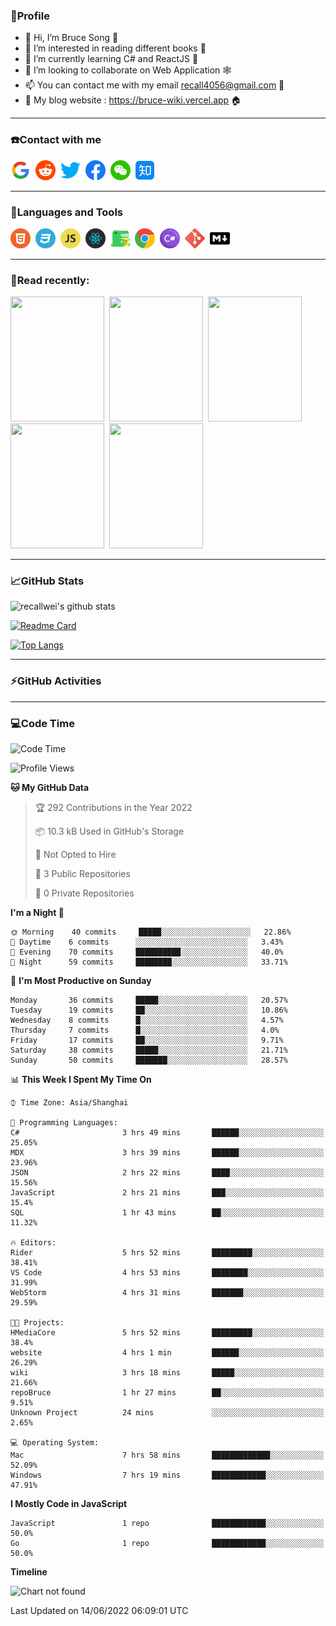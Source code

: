 ### 🦁️Profile

- 👋 Hi, I’m Bruce Song 🦁️
- 👀 I’m interested in reading different books 📖
- 🌱 I’m currently learning C# and ReactJS 🚀
- 💞️ I’m looking to collaborate on Web Application 🕸️
- 📫 You can contact me with my email recall4056@gmail.com 📮
- 📖 My blog website : https://bruce-wiki.vercel.app 🏠

---

### ☎️Contact with me

<img height="32" width="32" src="/img/google.png"/>&nbsp;
<img height="32" width="32" src="/img/reddit.png"/>&nbsp;
<img height="32" width="32" src="/img/twitter.png"/>&nbsp;
<img height="32" width="32" src="/img/facebook.png"/>&nbsp;
<img height="32" width="32" src="/img/wechat.png"/>&nbsp;
<img height="32" width="32" src="/img/zhihu.png"/>&nbsp;

---

### 🚀Languages and Tools

<a href="https://bruce-wiki.vercel.app/docs/front-end/html" target="_blank" rel="noreferrer noopener"><img height="32" width="32" src="/img/html.png"/></a>&nbsp;
<a href="https://bruce-wiki.vercel.app/docs/front-end/css" target="_blank" rel="noreferrer noopener"><img height="32" width="32" src="/img/css.png"/></a>&nbsp;
<a href="https://bruce-wiki.vercel.app/docs/front-end/javascript" target="_blank" rel="noreferrer noopener"><img height="32" width="32" src="/img/javascript.png"/></a>&nbsp;
<a href="https://bruce-wiki.vercel.app/docs/front-end/react" target="_blank" rel="noreferrer noopener"><img height="32" width="32" src="/img/react.png"/></a>&nbsp;
<a href="https://bruce-wiki.vercel.app/docs/front-end/react" target="_blank" rel="noreferrer noopener"><img height="32" width="32" src="/img/docusaurus.png"/></a>&nbsp;
<img height="32" width="32" src="/img/chrome.png"/>&nbsp;
<img height="32" width="32" src="/img/csharp.png"/>&nbsp;
<img height="32" width="32" src="/img/git.png"/>&nbsp;
<a href="https://bruce-wiki.vercel.app/docs/front-end/markdown" target="_blank" rel="noreferrer noopener"><img height="32" width="32" src="/img/markdown.png"/></a>&nbsp;

<!-- <img height="32" width="32" src="https://simpleicons.org/icons/microsoft.svg"/>&nbsp;
<img height="32" width="32" src="https://simpleicons.org/icons/microsoftazure.svg"/>&nbsp;
<img height="32" width="32" src="https://simpleicons.org/icons/azuredevops.svg"/>&nbsp;
<img height="32" width="32" src="https://simpleicons.org/icons/visualstudio.svg"/>&nbsp;
<img height="32" width="32" src="https://simpleicons.org/icons/visualstudiocode.svg"/>&nbsp;
<img height="32" width="32" src="https://simpleicons.org/icons/dotnet.svg"/>&nbsp;
<img height="32" width="32" src="https://simpleicons.org/icons/microsoftsqlserver.svg"/>&nbsp;
<img height="32" width="32" src="https://simpleicons.org/icons/nodedotjs.svg"/>&nbsp;
<img height="32" width="32" src="https://simpleicons.org/icons/npm.svg"/>&nbsp;
<img height="32" width="32" src="https://simpleicons.org/icons/webpack.svg"/>&nbsp;
<img height="32" width="32" src="https://simpleicons.org/icons/swagger.svg"/>&nbsp;
<img height="32" width="32" src="https://simpleicons.org/icons/bootstrap.svg"/>&nbsp;
<img height="32" width="32" src="https://simpleicons.org/icons/jest.svg">&nbsp;
<img height="32" width="32" src="https://simpleicons.org/icons/github.svg"/>&nbsp; -->

---

### 📖Read recently:

<img height="200" width="150" src="https://img9.doubanio.com/view/subject/s/public/s27283822.jpg"/>&nbsp;
<img height="200" width="150" src="https://img9.doubanio.com/view/subject/l/public/s33524212.jpg"/>&nbsp;
<img height="200" width="150" src="https://img9.doubanio.com/view/subject/m/public/s33460221.jpg"/>&nbsp;
<img height="200" width="150" src="https://img3.doubanio.com/view/subject/l/public/s8958650.jpg"/>&nbsp;
<img height="200" width="150" src="https://img3.doubanio.com/view/subject/l/public/s29820180.jpg"/>&nbsp;

---

### 📈GitHub Stats

![recallwei's github stats](https://github-readme-stats.vercel.app/api?username=recallwei&show_icons=true&theme=dracula&count_private=true&include_all_commits)

<!---
repository 卡片
--->

[![Readme Card](https://github-readme-stats.vercel.app/api/pin/?username=recallwei&repo=recallwei&theme=dracula)](https://github.com/recallwei/daily)

<!---
repository 常用语言 layout=compact（紧凑布局）
--->

[![Top Langs](https://github-readme-stats.vercel.app/api/top-langs/?username=recallwei&layout=compact&theme=dracula)](https://github.com/recallwei/daily)

---

### ⚡️GitHub Activities

<!--START_SECTION:activity-->

<!--END_SECTION:activity-->

---

### 💻Code Time

<!--START_SECTION:waka-->
![Code Time](http://img.shields.io/badge/Code%20Time-0%20secs-blue)

![Profile Views](http://img.shields.io/badge/Profile%20Views-3-blue)

**🐱 My GitHub Data** 

> 🏆 292 Contributions in the Year 2022
 > 
> 📦 10.3 kB Used in GitHub's Storage 
 > 
> 🚫 Not Opted to Hire
 > 
> 📜 3 Public Repositories 
 > 
> 🔑 0 Private Repositories  
 > 
**I'm a Night 🦉** 

```text
🌞 Morning    40 commits     █████░░░░░░░░░░░░░░░░░░░░   22.86% 
🌆 Daytime    6 commits      ░░░░░░░░░░░░░░░░░░░░░░░░░   3.43% 
🌃 Evening    70 commits     ██████████░░░░░░░░░░░░░░░   40.0% 
🌙 Night      59 commits     ████████░░░░░░░░░░░░░░░░░   33.71%

```
📅 **I'm Most Productive on Sunday** 

```text
Monday       36 commits     █████░░░░░░░░░░░░░░░░░░░░   20.57% 
Tuesday      19 commits     ██░░░░░░░░░░░░░░░░░░░░░░░   10.86% 
Wednesday    8 commits      █░░░░░░░░░░░░░░░░░░░░░░░░   4.57% 
Thursday     7 commits      █░░░░░░░░░░░░░░░░░░░░░░░░   4.0% 
Friday       17 commits     ██░░░░░░░░░░░░░░░░░░░░░░░   9.71% 
Saturday     38 commits     █████░░░░░░░░░░░░░░░░░░░░   21.71% 
Sunday       50 commits     ███████░░░░░░░░░░░░░░░░░░   28.57%

```


📊 **This Week I Spent My Time On** 

```text
⌚︎ Time Zone: Asia/Shanghai

💬 Programming Languages: 
C#                       3 hrs 49 mins       ██████░░░░░░░░░░░░░░░░░░░   25.05% 
MDX                      3 hrs 39 mins       ██████░░░░░░░░░░░░░░░░░░░   23.96% 
JSON                     2 hrs 22 mins       ████░░░░░░░░░░░░░░░░░░░░░   15.56% 
JavaScript               2 hrs 21 mins       ███░░░░░░░░░░░░░░░░░░░░░░   15.4% 
SQL                      1 hr 43 mins        ██░░░░░░░░░░░░░░░░░░░░░░░   11.32%

🔥 Editors: 
Rider                    5 hrs 52 mins       █████████░░░░░░░░░░░░░░░░   38.41% 
VS Code                  4 hrs 53 mins       ████████░░░░░░░░░░░░░░░░░   31.99% 
WebStorm                 4 hrs 31 mins       ███████░░░░░░░░░░░░░░░░░░   29.59%

🐱‍💻 Projects: 
HMediaCore               5 hrs 52 mins       █████████░░░░░░░░░░░░░░░░   38.4% 
website                  4 hrs 1 min         ██████░░░░░░░░░░░░░░░░░░░   26.29% 
wiki                     3 hrs 18 mins       █████░░░░░░░░░░░░░░░░░░░░   21.66% 
repoBruce                1 hr 27 mins        ██░░░░░░░░░░░░░░░░░░░░░░░   9.51% 
Unknown Project          24 mins             ░░░░░░░░░░░░░░░░░░░░░░░░░   2.65%

💻 Operating System: 
Mac                      7 hrs 58 mins       █████████████░░░░░░░░░░░░   52.09% 
Windows                  7 hrs 19 mins       ████████████░░░░░░░░░░░░░   47.91%

```

**I Mostly Code in JavaScript** 

```text
JavaScript               1 repo              ████████████░░░░░░░░░░░░░   50.0% 
Go                       1 repo              ████████████░░░░░░░░░░░░░   50.0%

```


**Timeline**

![Chart not found](https://raw.githubusercontent.com/recallwei/recallwei/main/charts/bar_graph.png) 


 Last Updated on 14/06/2022 06:09:01 UTC
<!--END_SECTION:waka-->
<!---
recallwei/recallwei is a ✨ special ✨ repository because its `README.md` (this file) appears on your GitHub profile.
You can click the Preview link to take a look at your changes.
--->
